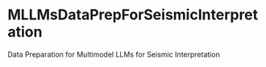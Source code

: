 # MLLMsDataPrepForSeismicInterpretation
Data Preparation for Multimodel LLMs for Seismic Interpretation
